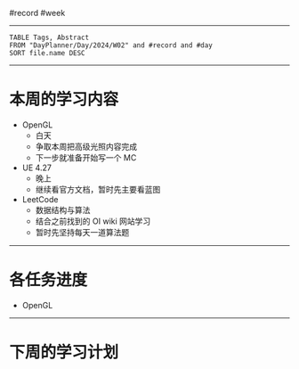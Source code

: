 #record #week

---

```dataview
TABLE Tags, Abstract
FROM "DayPlanner/Day/2024/W02" and #record and #day
SORT file.name DESC
```

---
# 本周的学习内容

- OpenGL
	- 白天
	- 争取本周把高级光照内容完成
	- 下一步就准备开始写一个 MC
- UE 4.27
	- 晚上
	- 继续看官方文档，暂时先主要看蓝图
- LeetCode
	- 数据结构与算法
	- 结合之前找到的 OI wiki 网站学习
	- 暂时先坚持每天一道算法题

---
# 各任务进度

- OpenGL


---
# 下周的学习计划


